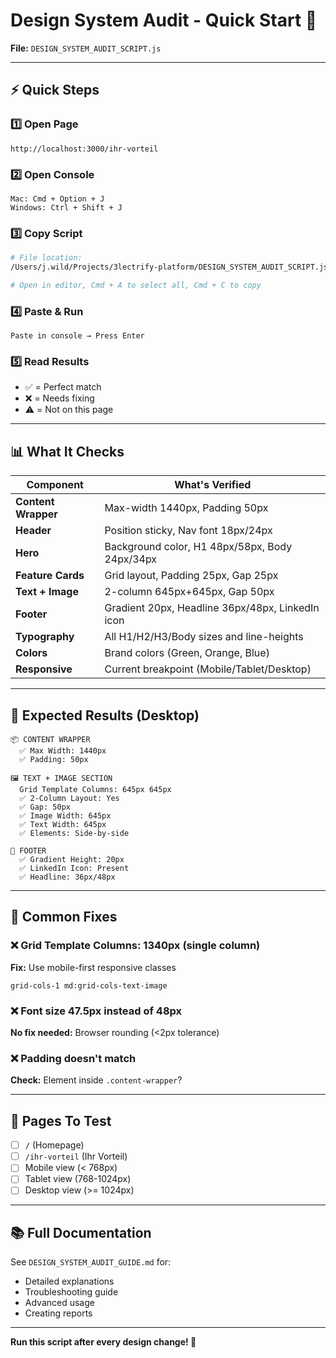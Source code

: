 # Design System Audit - Quick Start 🚀

**File:** `DESIGN_SYSTEM_AUDIT_SCRIPT.js`

---

## ⚡ Quick Steps

### 1️⃣ **Open Page**
```
http://localhost:3000/ihr-vorteil
```

### 2️⃣ **Open Console**
```
Mac: Cmd + Option + J
Windows: Ctrl + Shift + J
```

### 3️⃣ **Copy Script**
```bash
# File location:
/Users/j.wild/Projects/3lectrify-platform/DESIGN_SYSTEM_AUDIT_SCRIPT.js

# Open in editor, Cmd + A to select all, Cmd + C to copy
```

### 4️⃣ **Paste & Run**
```
Paste in console → Press Enter
```

### 5️⃣ **Read Results**
- ✅ = Perfect match
- ❌ = Needs fixing
- ⚠️ = Not on this page

---

## 📊 What It Checks

| Component | What's Verified |
|-----------|----------------|
| **Content Wrapper** | Max-width 1440px, Padding 50px |
| **Header** | Position sticky, Nav font 18px/24px |
| **Hero** | Background color, H1 48px/58px, Body 24px/34px |
| **Feature Cards** | Grid layout, Padding 25px, Gap 25px |
| **Text + Image** | 2-column 645px+645px, Gap 50px |
| **Footer** | Gradient 20px, Headline 36px/48px, LinkedIn icon |
| **Typography** | All H1/H2/H3/Body sizes and line-heights |
| **Colors** | Brand colors (Green, Orange, Blue) |
| **Responsive** | Current breakpoint (Mobile/Tablet/Desktop) |

---

## 🎯 Expected Results (Desktop)

```
📦 CONTENT WRAPPER
  ✅ Max Width: 1440px
  ✅ Padding: 50px

🖼️ TEXT + IMAGE SECTION
  Grid Template Columns: 645px 645px
  ✅ 2-Column Layout: Yes
  ✅ Gap: 50px
  ✅ Image Width: 645px
  ✅ Text Width: 645px
  ✅ Elements: Side-by-side

🦶 FOOTER
  ✅ Gradient Height: 20px
  ✅ LinkedIn Icon: Present
  ✅ Headline: 36px/48px
```

---

## 🔧 Common Fixes

### ❌ Grid Template Columns: 1340px (single column)
**Fix:** Use mobile-first responsive classes
```tsx
grid-cols-1 md:grid-cols-text-image
```

### ❌ Font size 47.5px instead of 48px
**No fix needed:** Browser rounding (<2px tolerance)

### ❌ Padding doesn't match
**Check:** Element inside `.content-wrapper`?

---

## 📝 Pages To Test

- [ ] `/` (Homepage)
- [ ] `/ihr-vorteil` (Ihr Vorteil)
- [ ] Mobile view (< 768px)
- [ ] Tablet view (768-1024px)
- [ ] Desktop view (>= 1024px)

---

## 📚 Full Documentation

See `DESIGN_SYSTEM_AUDIT_GUIDE.md` for:
- Detailed explanations
- Troubleshooting guide
- Advanced usage
- Creating reports

---

**Run this script after every design change! 🎯**



